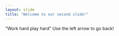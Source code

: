 ```yaml
---
layout: slide
title: "Welcome to our second slide!"
---
```

"Work hard play hard"
Use the left arrow to go back!
